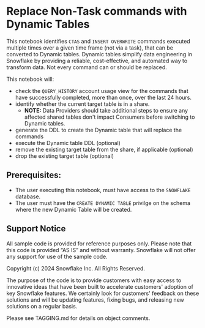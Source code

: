 # Replace Non-Task commands with Dynamic Tables

This notebook identifies `CTAS` and `INSERT OVERWRITE` commands executed multiple times over a given time frame (not via a task), that can be converted to Dynamic tables.  Dynamic tables simplify data engineering in Snowflake by providing a reliable, cost-effective, and automated way to transform data. Not every command can or should be replaced.  

This notebook will:
- check the `QUERY_HISTORY` account usage view for the commands that have successfully completed, more than once, over the last 24 hours.
- identify whether the current target table is in a share.
    - **NOTE:** Data Providers should take additional steps to ensure any affected shared tables don't impact Consumers before switching to Dynamic tables.
- generate the DDL to create the Dynamic table that will replace the commands
- execute the Dynamic table DDL (optional)
- remove the existing target table from the share, if applicable (optional)
- drop the existing target table (optional)

## Prerequisites:

- The user executing this notebook, must have access to the `SNOWFLAKE` database.
- The user must have the `CREATE DYNAMIC TABLE` privilge on the schema where the new Dynamic Table will be created.

## Support Notice
All sample code is provided for reference purposes only. Please note that this code is provided “AS IS” and without warranty.  Snowflake will not offer any support for use of the sample code.

Copyright (c) 2024 Snowflake Inc. All Rights Reserved.

The purpose of the code is to provide customers with easy access to innovative ideas that have been built to accelerate customers' adoption of key Snowflake features.  We certainly look for customers' feedback on these solutions and will be updating features, fixing bugs, and releasing new solutions on a regular basis.

Please see TAGGING.md for details on object comments.